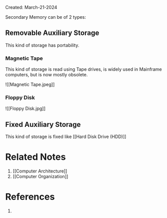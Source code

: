 Created: March-21-2024

Secondary Memory can be of 2 types:
## Removable Auxiliary Storage

This kind of storage has portability.
### Magnetic Tape

This kind of storage is read using Tape drives, is widely used in Mainframe computers, but is now mostly obsolete.

![[Magnetic Tape.jpeg]]
### Floppy Disk

![[Floppy Disk.jpg]]
## Fixed Auxiliary Storage

This kind of storage is fixed like [[Hard Disk Drive (HDD)]]
# Related Notes

1. [[Computer Architecture]]
2. [[Computer Organization]]
# References

1. 